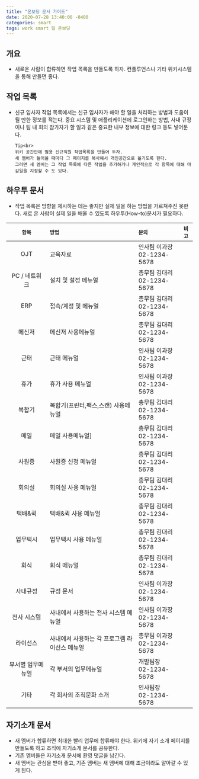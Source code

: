 ```yaml
---
title: "온보딩 문서 가이드"
date: 2020-07-28 13:40:00 -0400
categories: smart
tags: work smart 일 온보딩
---
```


## 개요

- 새로운 사람이 합류하면 작업 목록을 만들도록 하자. 컨플루언스나 기타 위키시스템을 통해 만들면 좋다.

## 작업 목록

- 신규 입사자 작업 목록에서는 신규 입사자가 해야 할 일을 처리하는 방법과 도움이 될 만한 정보를 적는다.
  중요 시스템 및 애플리케이션에 로그인하는 방법, 사내 규정이나 팀 내 회의 참가자가 할 일과 같은 중요한 내부 정보에 대한 링크 등도 넣어둔다.

      Tip<br>
      위키 공간안에 범용 신규직원 작업목록을 만들어 두자.
      새 멤버가 들어올 때마다 그 페이지를 복사해서 개인공간으로 옮기도록 한다.
      그러면 새 멤버는 그 작업 목록에 다른 작업을 추가하거나 개인적으로 각 항목에 대해 마감일을 지정할 수 도 있다.

## 하우투 문서

- 작업 목록은 방향을 제시하는 데는 좋지만 실제 일을 하는 방법을 가르쳐주진 못한다.
  새로 온 사람이 실제 일을 배울 수 있도록 하우투(How-to)문서가 필요하다.

|      `항목`       | `방법`                                        | `문의`                        | `비고` |
| :---------------: | :-------------------------------------------- | :---------------------------- | :----: |
|        OJT        | 교육자료                                      | 인사팀 이과장<br>02-1234-5678 |        |
|   PC / 네트워크   | 설치 및 설정 메뉴얼                           | 총무팀 김대리<br>02-1234-5678 |        |
|        ERP        | 접속/계정 및 메뉴얼                           | 총무팀 김대리<br>02-1234-5678 |        |
|      메신저       | 메신저 사용메뉴얼                             | 총무팀 김대리<br>02-1234-5678 |        |
|       근태        | 근태 메뉴얼                                   | 인사팀 이과장<br>02-1234-5678 |        |
|       휴가        | 휴가 사용 메뉴얼                              | 인사팀 이과장<br>02-1234-5678 |        |
|      복합기       | 복합기(프린터,팩스,스캔) 사용메뉴얼           | 총무팀 김대리<br>02-1234-5678 |        |
|       메일        | 메일 사용메뉴얼]                              | 총무팀 김대리<br>02-1234-5678 |        |
|      사원증       | 사원증 신청 메뉴얼                            | 총무팀 김대리<br>02-1234-5678 |        |
|      회의실       | 회의실 사용 메뉴얼                            | 총무팀 김대리<br>02-1234-5678 |        |
|      택배&퀵      | 택배&퀵 사용 메뉴얼                           | 총무팀 김대리<br>02-1234-5678 |        |
|     업무택시      | 업무택시 사용 메뉴얼                          | 총무팀 김대리<br>02-1234-5678 |        |
|       회식        | 회식 메뉴얼                                   | 총무팀 김대리<br>02-1234-5678 |        |
|     사내규정      | 규정 문서                                     | 인사팀 이과장<br>02-1234-5678 |        |
|    전사 시스템    | 사내에서 사용하는 전사 시스템 메뉴얼          | 인사팀 이과장<br>02-1234-5678 |        |
|     라이선스      | 사내에서 사용하는 각 프로그램 라이선스 메뉴얼 | 총무팀 이과장<br>02-1234-5678 |        |
| 부서별 업무메뉴얼 | 각 부서의 업무메뉴얼                          | 개발팀장 <br>02-1234-5678     |        |
|       기타        | 각 회사의 조직문화 소개                       | 인사팀장 <br>02-1234-5678     |        |

## 자기소개 문서

- 새 멤버가 합류하면 최대한 빨리 업무에 합류해야 한다.
  위키에 자기 소개 페이지를 만들도록 하고 조직에 자기소개 문서를 공유한다.
- 기존 멤버들은 자기소개 문서에 환영 댓글을 남긴다.
- 새 멤버는 관심을 받아 좋고, 기존 멤버는 새 멤버에 대해 조금이라도 알아갈 수 있게 된다.
